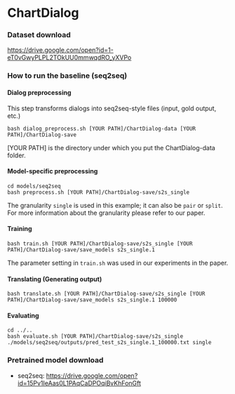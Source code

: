 # ChartDialog

### Dataset download
https://drive.google.com/open?id=1-eT0vGwyPLPL2TOkUU0mmwqdRO_yXVPo

### How to run the baseline (seq2seq)
#### Dialog preprocessing
This step transforms dialogs into seq2seq-style files (input, gold output, etc.)
```
bash dialog_preprocess.sh [YOUR PATH]/ChartDialog-data [YOUR PATH]/ChartDialog-save
```
\[YOUR PATH\] is the directory under which you put the ChartDialog-data folder.

#### Model-specific preprocessing
```
cd models/seq2seq
bash preprocess.sh [YOUR PATH]/ChartDialog-save/s2s_single
```
The granularity ``single`` is used in this example; it can also be ``pair`` or ``split``. For more information about the granularity please refer to our paper.

#### Training
```
bash train.sh [YOUR PATH]/ChartDialog-save/s2s_single [YOUR PATH]/ChartDialog-save/save_models s2s_single.1
```
The parameter setting in ``train.sh`` was used in our experiments in the paper.

#### Translating (Generating output)
```
bash translate.sh [YOUR PATH]/ChartDialog-save/s2s_single [YOUR PATH]/ChartDialog-save/save_models s2s_single.1 100000
```

#### Evaluating
```
cd ../..
bash evaluate.sh [YOUR PATH]/ChartDialog-save/s2s_single ./models/seq2seq/outputs/pred_test_s2s_single.1_100000.txt single
```

### Pretrained model download
- seq2seq: https://drive.google.com/open?id=15Pv1IeAas0L1PAqCaDPOqiBvKhFonGft

